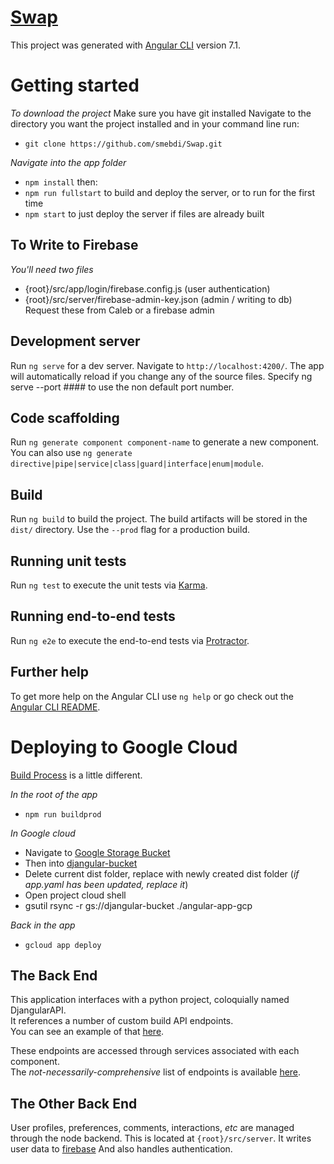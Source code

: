 # [Swap](https://djangular-front-end.appspot.com/)
This project was generated with [Angular CLI](https://github.com/angular/angular-cli) version 7.1.

# Getting started
_To download the project_
  Make sure you have git installed
  Navigate to the directory you want the project installed and in your command line run:
- `git clone https://github.com/smebdi/Swap.git`
  
_Navigate into the app folder_
- `npm install` then:
- `npm run fullstart` to build and deploy the server, or to run for the first time
- `npm start` to just deploy the server if files are already built

## To Write to Firebase
_You'll need two files_
- {root}/src/app/login/firebase.config.js (user authentication)
- {root}/src/server/firebase-admin-key.json (admin / writing to db)
Request these from Caleb or a firebase admin

## Development server
Run `ng serve` for a dev server. Navigate to `http://localhost:4200/`. The app will automatically reload if you change any of the source files.
Specify ng serve --port #### to use the non default port number.

## Code scaffolding
Run `ng generate component component-name` to generate a new component. You can also use `ng generate directive|pipe|service|class|guard|interface|enum|module`.

## Build
Run `ng build` to build the project. The build artifacts will be stored in the `dist/` directory. Use the `--prod` flag for a production build.

## Running unit tests
Run `ng test` to execute the unit tests via [Karma](https://karma-runner.github.io).

## Running end-to-end tests
Run `ng e2e` to execute the end-to-end tests via [Protractor](http://www.protractortest.org/).

## Further help
To get more help on the Angular CLI use `ng help` or go check out the [Angular CLI README](https://github.com/angular/angular-cli/blob/master/README.md).

# Deploying to Google Cloud
[Build Process](https://medium.com/@asanoop24/deploying-angular-6-app-on-google-app-engine-b6259d4c16c2) is a little different.  

_In the root of the app_
- `npm run buildprod`  

_In Google cloud_
- Navigate to [Google Storage Bucket](https://console.cloud.google.com/storage/browser) 
- Then into [djangular-bucket](https://console.cloud.google.com/storage/browser/djangular-bucket?project=djangular-front-end&folder&organizationId)
- Delete current dist folder, replace with newly created dist folder (_if app.yaml has been updated, replace it_)
- Open project cloud shell
- gsutil rsync -r gs://djangular-bucket ./angular-app-gcp  

_Back in the app_
- `gcloud app deploy`

## The Back End
This application interfaces with a python project, coloquially named DjangularAPI.   
It references a number of custom build API endpoints.  
You can see an example of that [here](https://djangular-back-end.appspot.com/api/beer/).  
  
These endpoints are accessed through services associated with each component.  
The _not-necessarily-comprehensive_ list of endpoints is available [here](https://djangular-back-end.appspot.com/api/list).  

## The Other Back End
User profiles, preferences, comments, interactions, _etc_ are managed through the node backend.
This is located at `{root}/src/server`.
It writes user data to [firebase](https://console.firebase.google.com/u/0/project/djangular-front-end/overview)
And also handles authentication.

